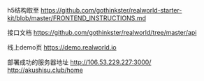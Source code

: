 h5结构取至
https://github.com/gothinkster/realworld-starter-kit/blob/master/FRONTEND_INSTRUCTIONS.md

接口文档
https://github.com/gothinkster/realworld/tree/master/api

线上demo页
https://demo.realworld.io

部署成功的服务器地址
http://106.53.229.227:3000/
http://akushisu.club/home

